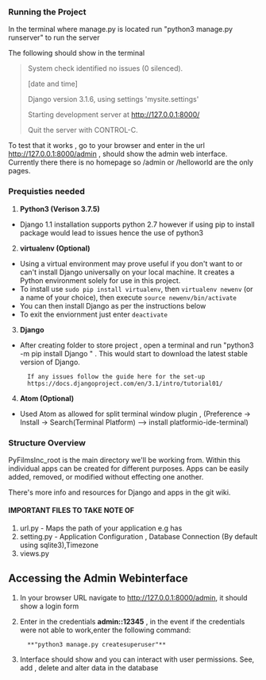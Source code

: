 ### Running the Project
In the terminal where manage.py is located run "python3 manage.py runserver" to run the server

The following should show in the terminal

> System check identified no issues (0 silenced).
> 
> [date and time]
> 
> Django version 3.1.6, using settings 'mysite.settings'
> 
> Starting development server at http://127.0.0.1:8000/
> 
> Quit the server with CONTROL-C.





To test that it works , go to your browser and enter in the url http://127.0.0.1:8000/admin , should show the admin web interface. Currently there there is no homepage so /admin or /helloworld are the only pages.


### Prequisties needed 


1. **Python3 (Verison 3.7.5)**
- Django 1.1 installation supports python 2.7 however if using pip to install package would lead to issues hence the use of python3 

2. **virtualenv (Optional)**
- Using a virtual environment may prove useful if you don't want to or can't install Django universally on your local machine. It creates a Python environment solely for use in this project.
- To install use `sudo pip install virtualenv`, then `virtualenv newenv` (or a name of your choice), then execute `source newenv/bin/activate`
- You can then install Django as per the instructions below
- To exit the enviornment just enter `deactivate`

3. **Django**
- After creating folder to store project , open a terminal and run  "python3 -m pip install Django " . This would start to download the latest stable version of Django. 

        If any issues follow the guide here for the set-up
        https://docs.djangoproject.com/en/3.1/intro/tutorial01/


4. **Atom (Optional)**
- Used Atom as allowed for split terminal window plugin , (Preference -> Install -> Search(Terminal Platform) --> install platformio-ide-terminal)


### Structure Overview
PyFilmsInc_root is the main directory we'll be working from. Within this individual apps can be created for different purposes. Apps can be easily
added, removed, or modified without effecting one another.

There's more info and resources for Django and apps in the git wiki.



#### IMPORTANT FILES TO TAKE NOTE OF 
1. url.py - Maps the path of your application e.g has
2. setting.py - Application Configuration , Database Connection (By default using sqlite3),Timezone
3. views.py 


## Accessing the Admin Webinterface

1. In your browser URL navigate to http://127.0.0.1:8000/admin, it should show a login form
2. Enter in the credentials **admin::12345** , in the event if the credentials were not able to work,enter the following command:
            
         **"python3 manage.py createsuperuser"**

3. Interface should show and you can interact with user permissions. See, add , delete and alter data in the database
